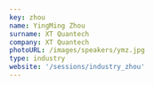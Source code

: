 ```yaml
---
key: zhou
name: YingMing Zhou
surname: XT Quantech
company: XT Quantech
photoURL: /images/speakers/ymz.jpg
type: industry
website: '/sessions/industry_zhou'
---
```

